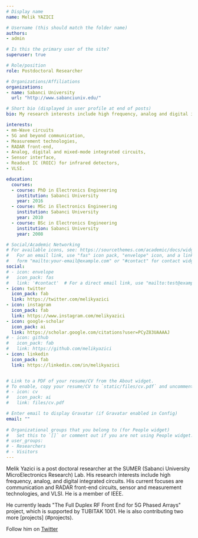 ```yaml
---
# Display name
name: Melik YAZICI

# Username (this should match the folder name)
authors:
- admin

# Is this the primary user of the site?
superuser: true

# Role/position
role: Postdoctoral Researcher 

# Organizations/Affiliations
organizations:
- name: Sabanci University
  url: "http://www.sabanciuniv.edu/"

# Short bio (displayed in user profile at end of posts)
bio: My research interests include high frequency, analog and digital integrated circuits.

interests:
- mm-Wave circuits
- 5G and beyond communication,
- Measurement technologies,
- RADAR front-end,
- Analog, digital and mixed-mode integrated circuits,
- Sensor interface,
- Readout IC (ROIC) for infrared detectors,
- VLSI.

education:
  courses:
  - course: PhD in Electronics Engineering
    institution: Sabanci University
    year: 2016
  - course: MSc in Electronics Engineering
    institution: Sabanci University
    year: 2010
  - course: BSc in Electronics Engineering
    institution: Sabanci University
    year: 2008

# Social/Academic Networking
# For available icons, see: https://sourcethemes.com/academic/docs/widgets/#icons
#   For an email link, use "fas" icon pack, "envelope" icon, and a link in the
#   form "mailto:your-email@example.com" or "#contact" for contact widget.
social:
# - icon: envelope
#   icon_pack: fas
#   link: '#contact'  # For a direct email link, use "mailto:test@example.org".
- icon: twitter
  icon_pack: fab
  link: https://twitter.com/melikyazici
- icon: instagram
  icon_pack: fab
  link: https://www.instagram.com/melikyazici
- icon: google-scholar
  icon_pack: ai
  link: https://scholar.google.com/citations?user=PCyZ83UAAAAJ
# - icon: github
#   icon_pack: fab
#   link: https://github.com/melikyazici
- icon: linkedin
  icon_pack: fab
  link: https://linkedin.com/in/melikyazici


# Link to a PDF of your resume/CV from the About widget.
# To enable, copy your resume/CV to `static/files/cv.pdf` and uncomment the lines below.  
# - icon: cv
#   icon_pack: ai
#   link: files/cv.pdf

# Enter email to display Gravatar (if Gravatar enabled in Config)
email: ""
  
# Organizational groups that you belong to (for People widget)
#   Set this to `[]` or comment out if you are not using People widget.  
# user_groups:
# - Researchers
# - Visitors
---
```


Melik Yazici is a post doctoral researcher at the SUMER (Sabanci University MicroElectronics Research) Lab. His research interests include high frequency, analog, and digital integrated circuits. His current focuses are communication and RADAR front-end circuits, sensor and measurement technologies, and VLSI. He is a member of IEEE.

He currently leads "The Full Duplex RF Front End for 5G Phased Arrays" project, which is supported by TUBITAK 1001. He is also contributing two more [projects] (#projects).

Follow him on [Twitter](https://twitter.com/melikyazici/)

